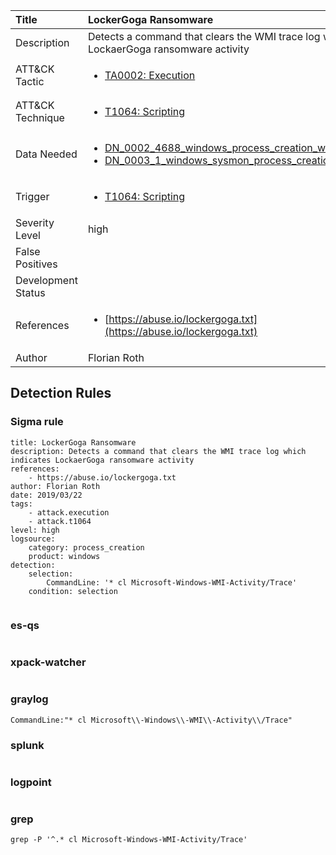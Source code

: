 | Title                | LockerGoga Ransomware                                                                                                                                                 |
|:---------------------|:------------------------------------------------------------------------------------------------------------------------------------------------------------|
| Description          | Detects a command that clears the WMI trace log which indicates LockaerGoga ransomware activity                                                                                                                                           |
| ATT&amp;CK Tactic    | <ul><li>[TA0002: Execution](https://attack.mitre.org/tactics/TA0002)</li></ul>  |
| ATT&amp;CK Technique | <ul><li>[T1064: Scripting](https://attack.mitre.org/techniques/T1064)</li></ul>                             |
| Data Needed          | <ul><li>[DN_0002_4688_windows_process_creation_with_commandline](../Data_Needed/DN_0002_4688_windows_process_creation_with_commandline.md)</li><li>[DN_0003_1_windows_sysmon_process_creation](../Data_Needed/DN_0003_1_windows_sysmon_process_creation.md)</li></ul>                                                         |
| Trigger              | <ul><li>[T1064: Scripting](../Triggers/T1064.md)</li></ul>  |
| Severity Level       | high                                                                                                                                                 |
| False Positives      | <ul></ul>                                                                  |
| Development Status   |                                                                                                                                                 |
| References           | <ul><li>[https://abuse.io/lockergoga.txt](https://abuse.io/lockergoga.txt)</li></ul>                                                          |
| Author               | Florian Roth                                                                                                                                                |


## Detection Rules

### Sigma rule

```
title: LockerGoga Ransomware
description: Detects a command that clears the WMI trace log which indicates LockaerGoga ransomware activity
references:
    - https://abuse.io/lockergoga.txt
author: Florian Roth
date: 2019/03/22
tags:
    - attack.execution
    - attack.t1064    
level: high
logsource:
    category: process_creation
    product: windows
detection:
    selection:
        CommandLine: '* cl Microsoft-Windows-WMI-Activity/Trace'
    condition: selection


```





### es-qs
    
```

```


### xpack-watcher
    
```

```


### graylog
    
```
CommandLine:"* cl Microsoft\\-Windows\\-WMI\\-Activity\\/Trace"
```


### splunk
    
```

```


### logpoint
    
```

```


### grep
    
```
grep -P '^.* cl Microsoft-Windows-WMI-Activity/Trace'
```



